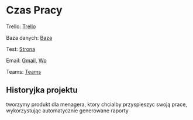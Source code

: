 # Czas Pracy

Trello: [Trello](https://trello.com/b/f58rFnGT/projekt-czas-pracy)

Baza danych: [Baza](http://93.89.197.217:8080/phpmyadmin)

Test: [Strona](http://93.89.197.217:8080/Czas-Pracy/)

Email: [Gmail](https://mail.google.com/mail/u/0/#inbox), [Wp](https://poczta.wp.pl/login/login.html)

Teams: [Teams](https://teams.microsoft.com/v2/)

## Historyjka projektu
tworzymy produkt dla menagera, ktory chcialby przyspieszyc swoją prace, wykorzystując automatycznie generowane raporty
